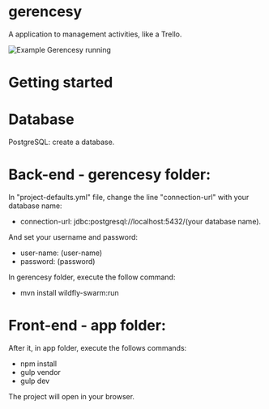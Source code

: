 # gerencesy
A application to management activities, like a Trello.

![Example Gerencesy running](app/img/example.gif)

# Getting started 

# Database
PostgreSQL: create a database.

# Back-end - gerencesy folder:
In "project-defaults.yml" file, change the line "connection-url" with your database name:
- connection-url: jdbc:postgresql://localhost:5432/(your database name).

And set your username and password:
- user-name: (user-name)
- password: (password)

In gerencesy folder, execute the follow command:
- mvn install wildfly-swarm:run

# Front-end - app folder:
After it, in app folder, execute the follows commands:
- npm install
- gulp vendor
- gulp dev

The project will open in your browser.

